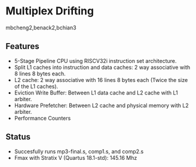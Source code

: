 # Multiplex Drifting
  mbcheng2,benack2,bchian3


## Features
- 5-Stage Pipeline CPU using RISCV32i instruction set architecture.
- Split L1 caches into instruction and data caches: 2 way associative with 8 lines 8 bytes each.
- L2 cache: 2 way associative with 16 lines 8 bytes each (Twice the size of the L1 caches).
- Eviction Write Buffer: Between L1 data cache and L2 cache with L1 arbiter.
- Hardware Prefetcher: Between L2 cache and physical memory with L2 arbiter.
- Performance Counters

## Status
- Succesfully runs mp3-final.s, comp1.s, and comp2.s
- Fmax with Stratix V (Quartus 18.1-std): 145.16 Mhz

